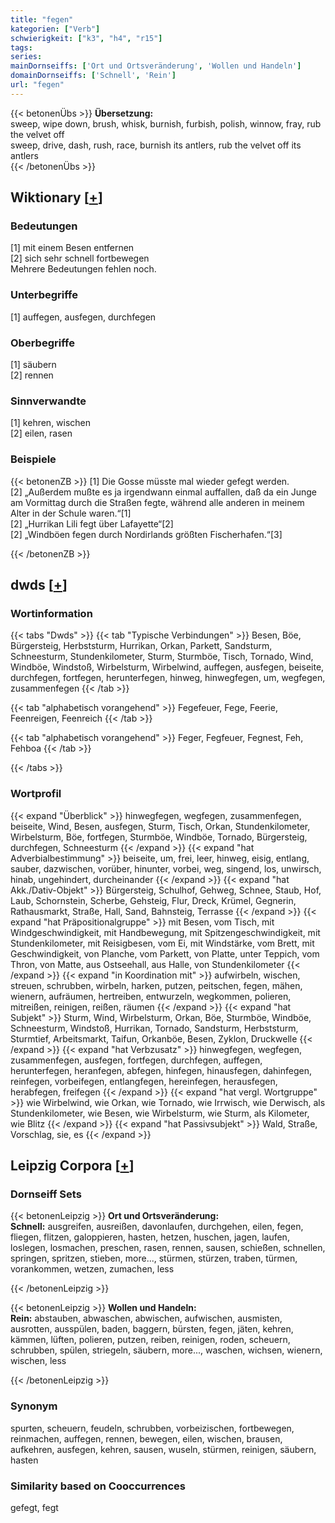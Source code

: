 ```yaml
---
title: "fegen"
kategorien: ["Verb"]
schwierigkeit: ["k3", "h4", "r15"]
tags:
series:
mainDornseiffs: ['Ort und Ortsveränderung', 'Wollen und Handeln']
domainDornseiffs: ['Schnell', 'Rein']
url: "fegen"
---
```


{{< betonenÜbs >}}
**Übersetzung:**  
sweep, wipe down, brush, whisk, burnish, furbish, polish, winnow, fray, rub the velvet off  
sweep, drive, dash, rush, race, burnish  its antlers, rub the velvet off its antlers  
{{< /betonenÜbs >}}

## Wiktionary [[+](https://de.wiktionary.org/wiki/fegen)]

### Bedeutungen
[1] mit einem Besen entfernen  
[2] sich sehr schnell fortbewegen  
Mehrere Bedeutungen fehlen noch.  

### Unterbegriffe
[1] auffegen, ausfegen, durchfegen  

### Oberbegriffe
[1] säubern  
[2] rennen  

### Sinnverwandte
[1] kehren, wischen  
[2] eilen, rasen  

### Beispiele
{{< betonenZB >}}
[1] Die Gosse müsste mal wieder gefegt werden.  
[2] „Außerdem mußte es ja irgendwann einmal auffallen, daß da ein Junge am Vormittag durch die Straßen fegte, während alle anderen in meinem Alter in der Schule waren.“[1]  
[2] „Hurrikan Lili fegt über Lafayette“[2]  
[2] „Windböen fegen durch Nordirlands größten Fischerhafen.“[3]  

{{< /betonenZB >}}


## dwds [[+](https://www.dwds.de/wb/fegen)]

### Wortinformation
{{< tabs "Dwds" >}}
{{< tab "Typische Verbindungen" >}}
Besen, Böe, Bürgersteig, Herbststurm, Hurrikan, Orkan, Parkett, Sandsturm, Schneesturm, Stundenkilometer, Sturm, Sturmböe, Tisch, Tornado, Wind, Windböe, Windstoß, Wirbelsturm, Wirbelwind, auffegen, ausfegen, beiseite, durchfegen, fortfegen, herunterfegen, hinweg, hinwegfegen, um, wegfegen, zusammenfegen
{{< /tab >}}

{{< tab "alphabetisch vorangehend" >}}
Fegefeuer, Fege, Feerie, Feenreigen, Feenreich
{{< /tab >}}

{{< tab "alphabetisch vorangehend" >}}
Feger, Fegfeuer, Fegnest, Feh, Fehboa
{{< /tab >}}

{{< /tabs >}}

### Wortprofil
{{< expand "Überblick" >}} hinwegfegen, wegfegen, zusammenfegen, beiseite, Wind, Besen, ausfegen, Sturm, Tisch, Orkan, Stundenkilometer, Wirbelsturm, Böe, fortfegen, Sturmböe, Windböe, Tornado, Bürgersteig, durchfegen, Schneesturm {{< /expand >}}
{{< expand "hat Adverbialbestimmung" >}} beiseite, um, frei, leer, hinweg, eisig, entlang, sauber, dazwischen, vorüber, hinunter, vorbei, weg, singend, los, unwirsch, hinab, ungehindert, durcheinander {{< /expand >}}
{{< expand "hat Akk./Dativ-Objekt" >}} Bürgersteig, Schulhof, Gehweg, Schnee, Staub, Hof, Laub, Schornstein, Scherbe, Gehsteig, Flur, Dreck, Krümel, Gegnerin, Rathausmarkt, Straße, Hall, Sand, Bahnsteig, Terrasse {{< /expand >}}
{{< expand "hat Präpositionalgruppe" >}} mit Besen, vom Tisch, mit Windgeschwindigkeit, mit Handbewegung, mit Spitzengeschwindigkeit, mit Stundenkilometer, mit Reisigbesen, vom Ei, mit Windstärke, vom Brett, mit Geschwindigkeit, von Planche, vom Parkett, von Platte, unter Teppich, vom Thron, von Matte, aus Ostseehall, aus Halle, von Stundenkilometer {{< /expand >}}
{{< expand "in Koordination mit" >}} aufwirbeln, wischen, streuen, schrubben, wirbeln, harken, putzen, peitschen, fegen, mähen, wienern, aufräumen, hertreiben, entwurzeln, wegkommen, polieren, mitreißen, reinigen, reißen, räumen {{< /expand >}}
{{< expand "hat Subjekt" >}} Sturm, Wind, Wirbelsturm, Orkan, Böe, Sturmböe, Windböe, Schneesturm, Windstoß, Hurrikan, Tornado, Sandsturm, Herbststurm, Sturmtief, Arbeitsmarkt, Taifun, Orkanböe, Besen, Zyklon, Druckwelle {{< /expand >}}
{{< expand "hat Verbzusatz" >}} hinwegfegen, wegfegen, zusammenfegen, ausfegen, fortfegen, durchfegen, auffegen, herunterfegen, heranfegen, abfegen, hinfegen, hinausfegen, dahinfegen, reinfegen, vorbeifegen, entlangfegen, hereinfegen, herausfegen, herabfegen, freifegen {{< /expand >}}
{{< expand "hat vergl. Wortgruppe" >}} wie Wirbelwind, wie Orkan, wie Tornado, wie Irrwisch, wie Derwisch, als Stundenkilometer, wie Besen, wie Wirbelsturm, wie Sturm, als Kilometer, wie Blitz {{< /expand >}}
{{< expand "hat Passivsubjekt" >}} Wald, Straße, Vorschlag, sie, es {{< /expand >}}

## Leipzig Corpora [[+](https://corpora.uni-leipzig.de/en/res?word=fegen&corpusId=deu_newscrawl-public_2018)]

### Dornseiff Sets
{{< betonenLeipzig >}}
**Ort und Ortsveränderung:**  
**Schnell:** ausgreifen, ausreißen, davonlaufen, durchgehen, eilen, fegen, fliegen, flitzen, galoppieren, hasten, hetzen, huschen, jagen, laufen, loslegen, losmachen, preschen, rasen, rennen, sausen, schießen, schnellen, springen, spritzen, stieben, more..., stürmen, stürzen, traben, türmen, vorankommen, wetzen, zumachen, less  

{{< /betonenLeipzig >}}


{{< betonenLeipzig >}}
**Wollen und Handeln:**  
**Rein:** abstauben, abwaschen, abwischen, aufwischen, ausmisten, ausrotten, ausspülen, baden, baggern, bürsten, fegen, jäten, kehren, kämmen, lüften, polieren, putzen, reiben, reinigen, roden, scheuern, schrubben, spülen, striegeln, säubern, more..., waschen, wichsen, wienern, wischen, less  

{{< /betonenLeipzig >}}

### Synonym
spurten, scheuern, feudeln, schrubben, vorbeizischen, fortbewegen, reinmachen, auffegen, rennen, bewegen, eilen, wischen, brausen, aufkehren, ausfegen, kehren, sausen, wuseln, stürmen, reinigen, säubern, hasten


### Similarity based on Cooccurrences
gefegt, fegt

